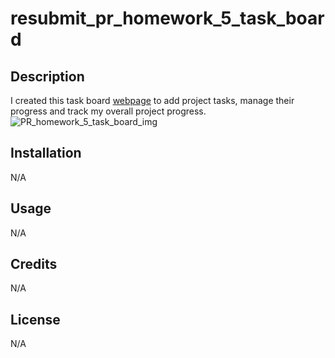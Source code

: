 # resubmit_pr_homework_5_task_board

## Description

I created this task board <a href="https://parros.github.io/PR_homework_5_task_board/" target="_blank">webpage</a> to add project tasks, manage their progress and track my overall project progress.
![PR_homework_5_task_board_img](https://github.com/parros/PR_homework_5_task_board/assets/161364350/a9a5edea-a780-4b91-8e3c-c0b11f099f3b)


## Installation

N/A

## Usage

N/A

## Credits

N/A

## License

N/A
